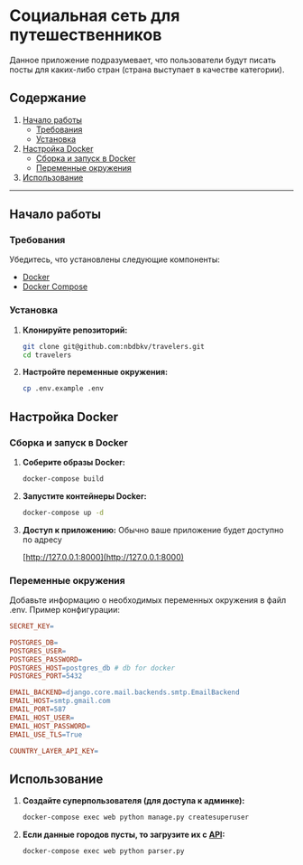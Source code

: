 # Социальная сеть для путешественников

Данное приложение подразумевает, что пользователи будут писать посты для
каких-либо стран (страна выступает в качестве категории).

## Содержание

1. [Начало работы](#начало-работы)
   - [Требования](#требования)
   - [Установка](#установка)
2. [Настройка Docker](#настройка-docker)
   - [Сборка и запуск в Docker](#сборка-и-запуск-в-docker)
   - [Переменные окружения](#переменные-окружения)
3. [Использование](#использование)

---

## Начало работы

### Требования

Убедитесь, что установлены следующие компоненты:
- [Docker](https://www.docker.com/)
- [Docker Compose](https://docs.docker.com/compose/)

### Установка

1. **Клонируйте репозиторий:**
   ```bash
   git clone git@github.com:nbdbkv/travelers.git
   cd travelers
   ```

2. **Настройте переменные окружения:**
   ```bash
   cp .env.example .env
   ```

## Настройка Docker

### Сборка и запуск в Docker

1. **Соберите образы Docker:**
   ```bash
   docker-compose build
   ```

2. **Запустите контейнеры Docker:**
   ```bash
   docker-compose up -d
   ```

3. **Доступ к приложению:** Обычно ваше приложение будет доступно по адресу
   
   [http://127.0.0.1:8000](http://127.0.0.1:8000)

### Переменные окружения

Добавьте информацию о необходимых переменных окружения в файл .env. Пример конфигурации:
   ```makefile
   SECRET_KEY=

   POSTGRES_DB=
   POSTGRES_USER=
   POSTGRES_PASSWORD=
   POSTGRES_HOST=postgres_db # db for docker
   POSTGRES_PORT=5432
   
   EMAIL_BACKEND=django.core.mail.backends.smtp.EmailBackend
   EMAIL_HOST=smtp.gmail.com
   EMAIL_PORT=587
   EMAIL_HOST_USER=
   EMAIL_HOST_PASSWORD=
   EMAIL_USE_TLS=True
   
   COUNTRY_LAYER_API_KEY=
   ```

## Использование

1. **Создайте суперпользователя (для доступа к админке):**
   ```bash
   docker-compose exec web python manage.py createsuperuser
   ```

2. **Если данные городов пусты, то загрузите их с [API](https://countrylayer.com/):**
   ```bash
   docker-compose exec web python parser.py
   ```
